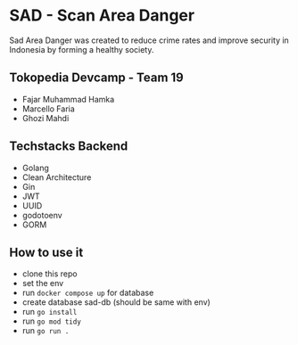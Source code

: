 # SAD - Scan Area Danger
 Sad Area Danger was created to reduce crime rates and improve security in Indonesia by forming a healthy society.

## Tokopedia Devcamp - Team 19
- Fajar Muhammad Hamka
- Marcello Faria
- Ghozi Mahdi

## Techstacks Backend
- Golang
- Clean Architecture
- Gin
- JWT
- UUID
- godotoenv
- GORM

## How to use it
- clone this repo
- set the env
- run `docker compose up` for database
- create database sad-db (should be same with env)
- run `go install`
- run `go mod tidy`
- run `go run .`